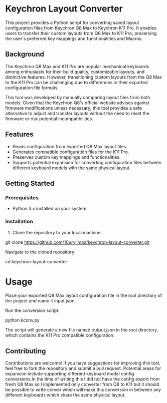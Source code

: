 # Keychron Layout Converter

This project provides a Python script for converting saved layout configuration files from Keychron Q8 Max to Keychron K11 Pro. It enables users to transfer their custom layouts from Q8 Max to K11 Pro, preserving the user's preferred key mappings and functionalities and Macros.

## Background

The Keychron Q8 Max and K11 Pro are popular mechanical keyboards among enthusiasts for their build quality, customizable layouts, and distinctive features. However, transitioning custom layouts from the Q8 Max to the K11 Pro can be challenging due to differences in their exported configuration file formats.

This tool was developed by manually comparing layout files from both models. Given that the Keychron Q8's official website advises against firmware modifications unless necessary, this tool provides a safe alternative to adjust and transfer layouts without the need to reset the firmware or risk potential incompatibilities.

## Features

- Reads configuration from exported Q8 Max layout files.
- Generates compatible configuration files for the K11 Pro.
- Preserves custom key mappings and functionalities.
- Supports potential expansion for converting configuration files between different keyboard models with the same physical layout.

## Getting Started

### Prerequisites

- Python 3.x installed on your system.

### Installation

1. Clone the repository to your local machine:

git clone https://github.com/10uryilmaz/keychron-layout-converter.git

Navigate to the cloned repository:

cd keychron-layout-converter

# Usage
Place your exported Q8 Max layout configuration file in the root directory of the project and name it input.json.

Run the conversion script:

python kconv.py

The script will generate a new file named output.json in the root directory, which contains the K11 Pro compatible configuration.

## Contributing
Contributions are welcome! If you have suggestions for improving this tool, feel free to fork the repository and submit a pull request. Potential areas for expansion include supporting different keyboard model config conversions.In the time of writing this I did not have the config export from fresh Q8 Max so I implemented only converter from Q8 to K11 but it should be possible to write conver which will make this conversion in between any different keyboards which share the same physical layout.
